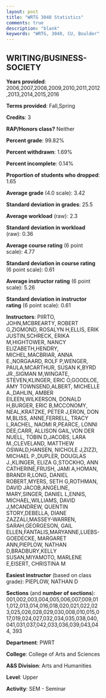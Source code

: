 ```yaml
---
layout: post
title: "WRTG 3040 Statistics"
comments: true
description: "blank"
keywords: "WRTG, 3040, CU, Boulder"
--- 
```

<head>
<script src="https://ajax.googleapis.com/ajax/libs/jquery/2.1.3/jquery.min.js"></script>
<script src="https://dl.dropboxusercontent.com/s/pc42nxpaw1ea4o9/highcharts.js?dl=0"></script>
<!-- <script src="../assets/js/highcharts.js"></script> -->
<style type="text/css">@font-face {
	font-family: "Bebas Neue";
	src: url(https://www.filehosting.org/file/details/544349/BebasNeue%20Regular.otf) format("opentype");
	}
	h1.Bebas { 
		font-family: "Bebas Neue", Verdana, Tahoma;
	}
</style>
</head>
<body>
	<div id="container" style="float: right; width: 45%; height: 88%; margin-left: 2.5%; margin-right: 2.5%;"></div>
	<script language="JavaScript">
		$(document).ready(function() {
		var chart = {type: 'column'};
		var title = {text: 'Grade Distribution'};
		var xAxis = {categories: ['A','B','C','D','F'],crosshair: true};
		var yAxis = {min: 0,title: {text: 'Percentage'}};
		var tooltip = {headerFormat: '<center><b><span style="font-size:20px">{point.key}</span></b></center>',
		               pointFormat: '<td style="padding:0"><b>{point.y:.1f}%</b></td>',
		               footerFormat: '</table>',shared: true,useHTML: true};
		var plotOptions = {column: {pointPadding: 0.0,borderWidth: 0}};  
		var credits = {enabled: false};var series= [{name: 'Percent',data: [53.22,41.29,4.14,0.34,1.01,]}];
		var json = {};
		json.chart = chart;
		json.title = title;
		json.tooltip = tooltip;
		json.xAxis = xAxis;
		json.yAxis = yAxis;  
		json.series = series;
		json.plotOptions = plotOptions;  
		json.credits = credits;
		$('#container').highcharts(json);
	});
	</script>
</body>
			   
## WRITING/BUSINESS-SOCIETY

**Years provided**: 2006,2007,2008,2009,2010,2011,2012,2013,2014,2015,2016

**Terms provided**: Fall,Spring

**Credits**: 3

**RAP/Honors class?** Neither

**Percent grade**: 99.82%

**Percent withdrawn**: 1.69%

**Percent incomplete**: 0.14%

**Proportion of students who dropped**: 1.65

**Average grade** (4.0 scale): 3.42

**Standard deviation in grades**: 25.5

**Average workload** (raw): 2.3

**Standard deviation in workload** (raw): 0.36

**Average course rating** (6 point scale): 4.77

**Standard deviation in course rating** (6 point scale): 0.61

**Average instructor rating** (6 point scale): 5.26

**Standard deviation in instructor rating** (6 point scale): 0.61

**Instructors**: PIIRTO, JOHN,MCBREARTY, ROBERT G,ZIGMOND, ROSALYN H,ELLIS, ERIK JUSTIN,SCHRECK, ERIKA M,HIGHTOWER, NANCY ELIZABETH,HENDRY, MICHEL,MACBRIAR, ANNA E.,NORGAARD, ROLF P,WENGER, PAULA,MCARTHUR, SUSAN K,BYRD JR.,SIGMAN M,WINGATE, STEVEN,KLINGER, ERIC O,GOODLOE, AMY TOWNSEND,ALBERT, MICHELLE A.,DAHLIN, AMBER EILEEN,WILKERSON, DONALD H,BURGER, ERIC B,MCCONOMY, NEAL,KRATZKE, PETER J,ERON, DON M,BLISS, ANNE,FERRELL, TRACY L,RACHEL, NAOMI R,PEARCE, LONNI DEE,CARR, ALLISON GAIL,VON DER NUELL, TOBIN D,JACOBS, LARA M.,CLEVELAND, MATTHEW OSWALD,HANSEN, NICHOLE J,ZIZZI, MICHAEL P.,DUPLER, DOUGLAS J.,KLINGER, ELIZA G,STOCKHO, ANN CATHERINE,FRUSH, JAMI A,HOMAN, BRANDI R,LONG, DANIEL ROBERT,MYERS, SETH G,ROTHMAN, DAVID JACOB,ANGELINE, MARY,SINGER, DANIEL L,ENNIS, MICHAEL,WILLIAMS, DAVID J,MCANDREW, QUENTIN STORY,DEBELLA, DIANE ZAZZALI,MASSEY-WARREN, SARAH,GEORGESON, GAIL ELLEN,FANTALIS,MARYANNE,LUEBS-GOEDECKE, MARGARET ANN,PIEPLOW, NATHAN D,BRADBURY,KELLY SUSAN,MIYAMOTO, MARLENE E,EISERT, CHRISTINA M

**Easiest instructor** (based on class grade): PIEPLOW, NATHAN D

**Sections** (and **number of sections**): 001,002,003,004,005,006,007,009,011,012,013,014,016,018,020,021,022,023,025,026,028,029,030,008,010,015,017,019,024,027,032,034,035,038,040,041,031,037,042,033,036,039,043,044, 393

**Department**: PWRT

**College**: College of Arts and Sciences

**A&S Division**: Arts and Humanities

**Level**: Upper

**Activity**: SEM - Seminar